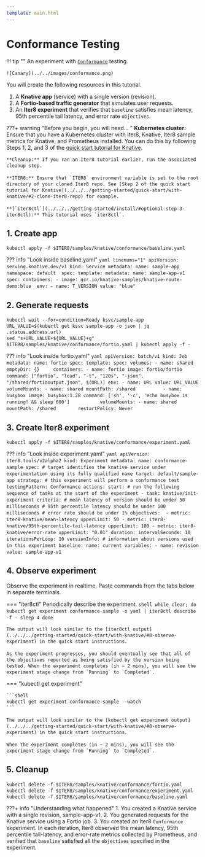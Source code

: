 ```yaml
---
template: main.html
---
```


# Conformance Testing

!!! tip ""
    An experiment with [`Conformance`](../../../concepts/buildingblocks/#testing-pattern) testing.
    
    ![Canary](../../images/conformance.png)

You will create the following resources in this tutorial.

1. A **Knative app** (service) with a single version (revision).
2. A **Fortio-based traffic generator** that simulates user requests.
3. An **Iter8 experiment** that verifies that `baseline` satisfies mean latency, 95th percentile tail latency, and error rate `objectives`.

???+ warning "Before you begin, you will need... "
    **Kubernetes cluster:** Ensure that you have a Kubernetes cluster with Iter8, Knative, Iter8 sample metrics for Knative, and Prometheus installed. You can do this by following Steps 1, 2, and 3 of the [quick start tutorial for Knative](../../../getting-started/quick-start/with-knative/).

    **Cleanup:** If you ran an Iter8 tutorial earlier, run the associated cleanup step.

    **ITER8:** Ensure that `ITER8` environment variable is set to the root directory of your cloned Iter8 repo. See [Step 2 of the quick start tutorial for Knative](../../../getting-started/quick-start/with-knative/#2-clone-iter8-repo) for example.

    **[`iter8ctl`](../../../getting-started/install/#optional-step-3-iter8ctl):** This tutorial uses `iter8ctl`.

## 1. Create app
```shell
kubectl apply -f $ITER8/samples/knative/conformance/baseline.yaml
```

??? info "Look inside baseline.yaml"
    ```yaml linenums="1"
    apiVersion: serving.knative.dev/v1
    kind: Service
    metadata:
    name: sample-app 
    namespace: default 
    spec:
    template:
        metadata:
        name: sample-app-v1
        spec:
        containers:
        - image: gcr.io/knative-samples/knative-route-demo:blue 
            env:
            - name: T_VERSION
            value: "blue"
    ```

## 2. Generate requests
```shell
kubectl wait --for=condition=Ready ksvc/sample-app
URL_VALUE=$(kubectl get ksvc sample-app -o json | jq .status.address.url)
sed "s+URL_VALUE+${URL_VALUE}+g" $ITER8/samples/knative/conformance/fortio.yaml | kubectl apply -f -
```

??? info "Look inside fortio.yaml"
    ```yaml
    apiVersion: batch/v1
    kind: Job
    metadata:
      name: fortio
    spec:
      template:
        spec:
          volumes:
          - name: shared
            emptyDir: {}    
          containers:
          - name: fortio
            image: fortio/fortio
            command: ["fortio", "load", "-t", "120s", "-json", "/shared/fortiooutput.json", $(URL)]
            env:
            - name: URL
              value: URL_VALUE
            volumeMounts:
            - name: shared
              mountPath: /shared         
          - name: busybox
            image: busybox:1.28
            command: ['sh', '-c', 'echo busybox is running! && sleep 600']          
            volumeMounts:
            - name: shared
              mountPath: /shared       
          restartPolicy: Never
    ```

## 3. Create Iter8 experiment
```shell
kubectl apply -f $ITER8/samples/knative/conformance/experiment.yaml
```

??? info "Look inside experiment.yaml"
    ```yaml
    apiVersion: iter8.tools/v2alpha2
    kind: Experiment
    metadata:
      name: conformance-sample
    spec:
      # target identifies the knative service under experimentation using its fully qualified name
      target: default/sample-app
      strategy:
        # this experiment will perform a conformance test
        testingPattern: Conformance
        actions:
          start: # run the following sequence of tasks at the start of the experiment
          - task: knative/init-experiment
      criteria:
        # mean latency of version should be under 50 milliseconds
        # 95th percentile latency should be under 100 milliseconds
        # error rate should be under 1%
        objectives: 
        - metric: iter8-knative/mean-latency
          upperLimit: 50
        - metric: iter8-knative/95th-percentile-tail-latency
          upperLimit: 100
        - metric: iter8-knative/error-rate
          upperLimit: "0.01"
      duration:
        intervalSeconds: 10
        iterationsPerLoop: 10
      versionInfo:
        # information about versions used in this experiment
        baseline:
          name: current
          variables:
          - name: revision
            value: sample-app-v1  
    ```

## 4. Observe experiment

Observe the experiment in realtime. Paste commands from the tabs below in separate terminals.

=== "iter8ctl"
    Periodically describe the experiment.
        ```shell
        while clear; do
        kubectl get experiment conformance-sample -o yaml | iter8ctl describe -f -
        sleep 4
        done
        ```

    The output will look similar to the [iter8ctl output](../../../getting-started/quick-start/with-knative/#8-observe-experiment) in the quick start instructions.

    As the experiment progresses, you should eventually see that all of the objectives reported as being satisfied by the version being tested. When the experiment completes (in ~ 2 mins), you will see the experiment stage change from `Running` to `Completed`.

=== "kubectl get experiment"

    ```shell
    kubectl get experiment conformance-sample --watch
    ```

    The output will look similar to the [kubectl get experiment output](../../../getting-started/quick-start/with-knative/#8-observe-experiment) in the quick start instructions.

    When the experiment completes (in ~ 2 mins), you will see the experiment stage change from `Running` to `Completed`.

## 5. Cleanup

```shell
kubectl delete -f $ITER8/samples/knative/conformance/fortio.yaml
kubectl delete -f $ITER8/samples/knative/conformance/experiment.yaml
kubectl delete -f $ITER8/samples/knative/conformance/baseline.yaml
```

???+ info "Understanding what happened"
    1. You created a Knative service with a single revision, sample-app-v1. 
    2. You generated requests for the Knative service using a Fortio job.
    3. You created an Iter8 `Conformance` experiment. In each iteration, Iter8 observed the mean latency, 95th percentile tail-latency, and error-rate metrics collected by Prometheus, and verified that `baseline` satisfied all the `objectives` specified in the experiment.